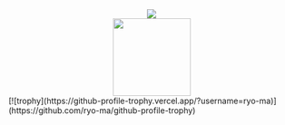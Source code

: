 <div align="center"> <img src="https://github-readme-stats.vercel.app/api/top-langs/?username=dogfoodstudio&hide_title=true&hide_border=true&layout=compact&langs_count=6&text_color=000&icon_color=fff&bg_color=0,52fa5a,4dfcff,c64dff&theme=graywhite" /> </div>
<div align="center"> <img height="137px" src="https://github-readme-stats.vercel.app/api?username=dogfoodstudio&hide_title=true&hide_border=true&show_icons=trueline_height=21&text_color=000&icon_color=000&bg_color=0,ea6161,ffc64d,fffc4d,52fa5a&theme=graywhite" /> </div>
[![trophy](https://github-profile-trophy.vercel.app/?username=ryo-ma)](https://github.com/ryo-ma/github-profile-trophy)
